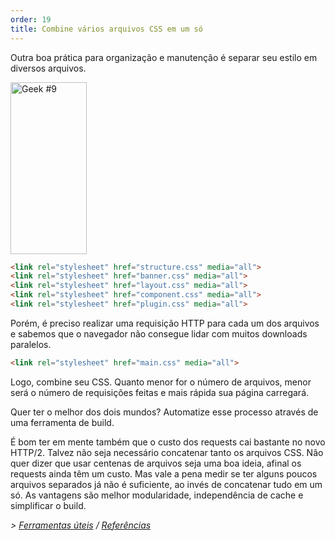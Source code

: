 ```yaml
---
order: 19
title: Combine vários arquivos CSS em um só
---
```


Outra boa prática para organização e manutenção é separar seu estilo em diversos arquivos.

<div class="img-right">
  <img id="geek-9" class="icos-geek" src="https://browserdiet.com/assets/img/9.png" alt="Geek #9" width="122" height="275" />
</div>

```html
<link rel="stylesheet" href="structure.css" media="all">
<link rel="stylesheet" href="banner.css" media="all">
<link rel="stylesheet" href="layout.css" media="all">
<link rel="stylesheet" href="component.css" media="all">
<link rel="stylesheet" href="plugin.css" media="all">
```

Porém, é preciso realizar uma requisição HTTP para cada um dos arquivos e sabemos que o navegador não consegue lidar com muitos downloads paralelos.

```html
<link rel="stylesheet" href="main.css" media="all">
```

Logo, combine seu CSS. Quanto menor for o número de arquivos, menor será o número de requisições feitas e mais rápida sua página carregará.

Quer ter o melhor dos dois mundos? Automatize esse processo através de uma ferramenta de build.

É bom ter em mente também que o custo dos requests cai bastante no novo HTTP/2. Talvez não seja necessário concatenar tanto os arquivos CSS. Não quer dizer que usar centenas de arquivos seja uma boa ideia, afinal os requests ainda têm um custo. Mas vale a pena medir se ter alguns poucos arquivos separados já não é suficiente, ao invés de concatenar tudo em um só. As vantagens são melhor modularidade, independência de cache e simplificar o build.

*> [Ferramentas úteis](https://github.com/zenorocha/browser-diet/wiki/Tools#wiki-combining-multiple-css-files) / [Referências](https://github.com/zenorocha/browser-diet/wiki/References#combining-multiple-css-files)*
